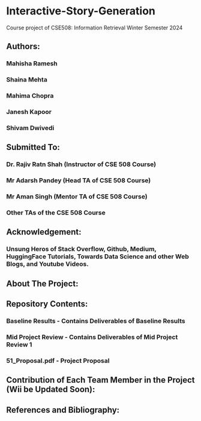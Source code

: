 # Interactive-Story-Generation
Course project of CSE508: Information Retrieval Winter Semester 2024

## Authors:
### Mahisha Ramesh
### Shaina Mehta
### Mahima Chopra
### Janesh Kapoor
### Shivam Dwivedi

## Submitted To:
### Dr. Rajiv Ratn Shah (Instructor of CSE 508 Course)
### Mr Adarsh Pandey (Head TA of CSE 508 Course)
### Mr Aman Singh (Mentor TA of CSE 508 Course)
### Other TAs of the CSE 508 Course

## Acknowledgement:
### Unsung Heros of Stack Overflow, Github, Medium, HuggingFace Tutorials, Towards Data Science and other Web Blogs, and Youtube Videos.

## About The Project:


## Repository Contents:
### Baseline Results - Contains Deliverables of Baseline Results
### Mid Project Review  - Contains Deliverables of Mid Project Review 1
### 51_Proposal.pdf - Project Proposal

## Contribution of Each Team Member in the Project (Wii be Updated Soon):

## References and Bibliography:
